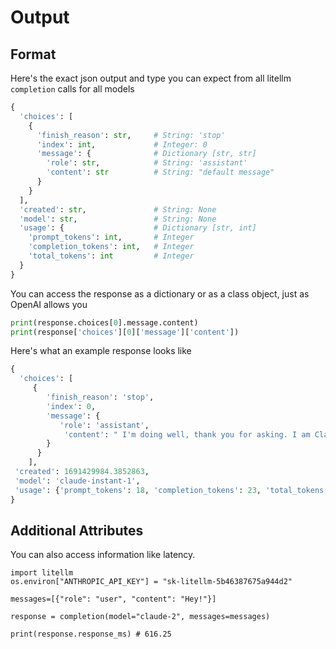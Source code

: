 # Output 

## Format
Here's the exact json output and type you can expect from all litellm `completion` calls for all models

```python 
{
  'choices': [
    {
      'finish_reason': str,     # String: 'stop'
      'index': int,             # Integer: 0
      'message': {              # Dictionary [str, str]
        'role': str,            # String: 'assistant'
        'content': str          # String: "default message"
      }
    }
  ],
  'created': str,               # String: None
  'model': str,                 # String: None
  'usage': {                    # Dictionary [str, int]
    'prompt_tokens': int,       # Integer
    'completion_tokens': int,   # Integer
    'total_tokens': int         # Integer
  }
}

```

You can access the response as a dictionary or as a class object, just as OpenAI allows you
```python
print(response.choices[0].message.content)
print(response['choices'][0]['message']['content'])
```

Here's what an example response looks like 
```python
{
  'choices': [
     {
        'finish_reason': 'stop',
        'index': 0,
        'message': {
           'role': 'assistant',
            'content': " I'm doing well, thank you for asking. I am Claude, an AI assistant created by Anthropic."
        }
      }
    ],
 'created': 1691429984.3852863,
 'model': 'claude-instant-1',
 'usage': {'prompt_tokens': 18, 'completion_tokens': 23, 'total_tokens': 41}
}
```

## Additional Attributes

You can also access information like latency. 

```
import litellm
os.environ["ANTHROPIC_API_KEY"] = "sk-litellm-5b46387675a944d2"

messages=[{"role": "user", "content": "Hey!"}]

response = completion(model="claude-2", messages=messages)

print(response.response_ms) # 616.25
```